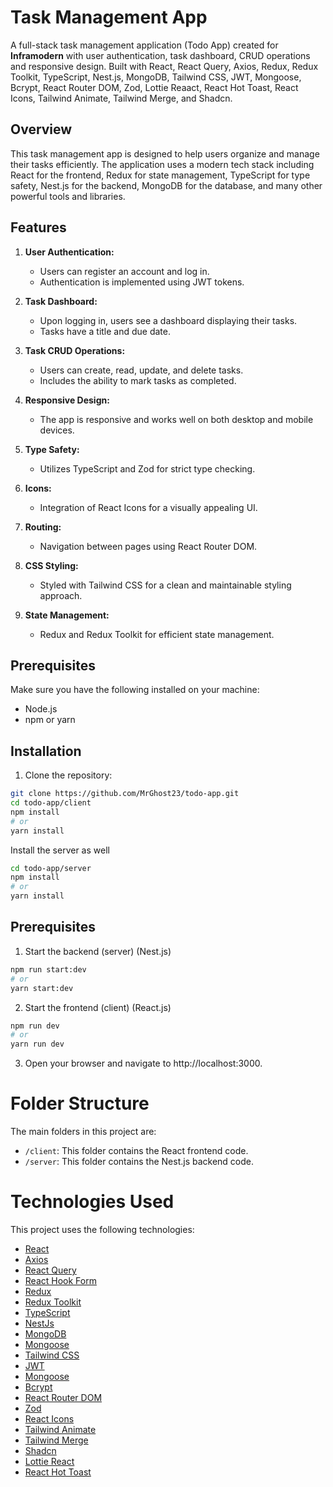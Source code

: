 # Task Management App

A full-stack task management application (Todo App) created for **Inframodern** with user authentication, task dashboard, CRUD operations and responsive design. Built with React, React Query, Axios, Redux, Redux Toolkit, TypeScript, Nest.js, MongoDB, Tailwind CSS, JWT, Mongoose, Bcrypt, React Router DOM, Zod, Lottie Reaact, React Hot Toast, React Icons, Tailwind Animate, Tailwind Merge, and Shadcn.

## Overview

This task management app is designed to help users organize and manage their tasks efficiently. The application uses a modern tech stack including React for the frontend, Redux for state management, TypeScript for type safety, Nest.js for the backend, MongoDB for the database, and many other powerful tools and libraries.

## Features

1. **User Authentication:**

   - Users can register an account and log in.
   - Authentication is implemented using JWT tokens.

2. **Task Dashboard:**

   - Upon logging in, users see a dashboard displaying their tasks.
   - Tasks have a title and due date.

3. **Task CRUD Operations:**

   - Users can create, read, update, and delete tasks.
   - Includes the ability to mark tasks as completed.

4. **Responsive Design:**

   - The app is responsive and works well on both desktop and mobile devices.

5. **Type Safety:**

   - Utilizes TypeScript and Zod for strict type checking.

6. **Icons:**

   - Integration of React Icons for a visually appealing UI.

7. **Routing:**

   - Navigation between pages using React Router DOM.

8. **CSS Styling:**

    - Styled with Tailwind CSS for a clean and maintainable styling approach.

9. **State Management:**
    - Redux and Redux Toolkit for efficient state management.

## Prerequisites

Make sure you have the following installed on your machine:

- Node.js
- npm or yarn

## Installation

1. Clone the repository:

```bash
git clone https://github.com/MrGhost23/todo-app.git
cd todo-app/client
npm install
# or
yarn install
```

Install the server as well
```bash
cd todo-app/server
npm install
# or
yarn install
```

## Prerequisites

1. Start the backend (server) (Nest.js)

```bash
npm run start:dev
# or
yarn start:dev
```

2. Start the frontend (client) (React.js)

```bash
npm run dev
# or
yarn run dev

```

3. Open your browser and navigate to http://localhost:3000.

# Folder Structure

The main folders in this project are:

- `/client`: This folder contains the React frontend code.
- `/server`: This folder contains the Nest.js backend code.

# Technologies Used

This project uses the following technologies:

- [React](https://reactjs.org/)
- [Axios](https://axios-http.com/)
- [React Query](https://tanstack.com/query/v3)
- [React Hook Form](https://react-hook-form.com/)
- [Redux](https://redux.js.org/)
- [Redux Toolkit](https://redux-toolkit.js.org/)
- [TypeScript](https://www.typescriptlang.org/)
- [NestJs](https://nestjs.com/)
- [MongoDB](https://www.mongodb.com/)
- [Mongoose](https://mongoosejs.com/)
- [Tailwind CSS](https://tailwindcss.com/)
- [JWT](https://jwt.io/)
- [Mongoose](https://mongoosejs.com/)
- [Bcrypt](https://www.npmjs.com/package/bcrypt)
- [React Router DOM](https://reactrouter.com/)
- [Zod](https://www.npmjs.com/package/zod)
- [React Icons](https://react-icons.github.io/react-icons/)
- [Tailwind Animate](https://www.npmjs.com/package/tailwindcss-animatecss)
- [Tailwind Merge](https://www.npmjs.com/package/tailwindcss-merge)
- [Shadcn](https://www.npmjs.com/package/shadcn)
- [Lottie React](https://lottiereact.com/)
- [React Hot Toast](https://react-hot-toast.com/)
